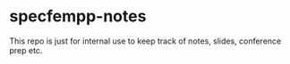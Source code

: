 # specfempp-notes

This repo is just for internal use to keep track of notes, slides, conference prep etc.



